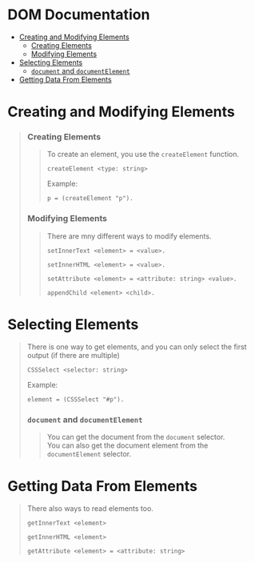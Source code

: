 # DOM Documentation

- [Creating and Modifying Elements](#creating_modifying)
  - [Creating Elements](#creating)
  - [Modifying Elements](#modifying)
- [Selecting Elements](#selecting)
  - [`document` and `documentElement`](#document_documentelement)
- [Getting Data From Elements](#getting_data)

# <p id="creating_modifying"></p>Creating and Modifying Elements
> ### <p id="creating"></p>Creating Elements
> > To create an element, you use the `createElement` function.
> > ```
> > createElement <type: string>
> > ```
> > Example:
> > ```
> > p = (createElement "p").
> ### <p id="modifying"></p>Modifying Elements
> > There are mny different ways to modify elements.
> > ```
> > setInnerText <element> = <value>.
> > ```
> > ```
> > setInnerHTML <element> = <value>.
> > ```
> > ```
> > setAttribute <element> = <attribute: string> <value>.
> > ```
> > ```
> > appendChild <element> <child>.
> > ```
# <p id="selecting"></p>Selecting Elements
> There is one way to get elements, and you can only select the first output (if there are multiple)
> ```
> CSSSelect <selector: string>
> ```
> Example:
> ```
> element = (CSSSelect "#p").
> ```
> ### <p id="document_documentelement"></p>`document` and `documentElement`
> > You can get the document from the `document` selector.\
> > You can also get the document element from the `documentElement` selector.
# <p id="getting_data"></p>Getting Data From Elements
> There also ways to read elements too.
> ```
> getInnerText <element>
> ```
> ```
> getInnerHTML <element>
> ```
> ```
> getAttribute <element> = <attribute: string>
> ```
